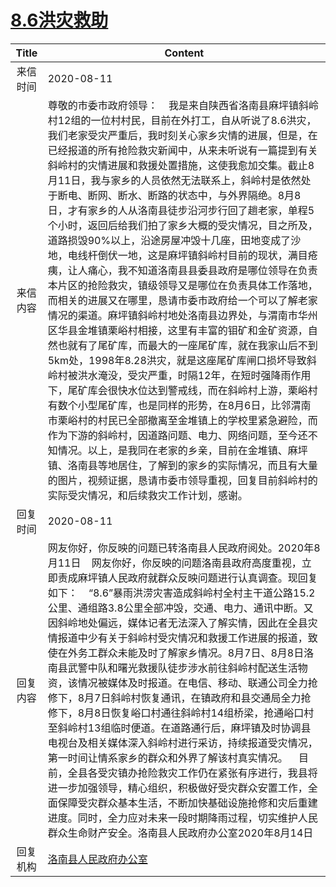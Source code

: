 # <a href="http://www.shangluo.gov.cn/zmhd/ldxxxx.jsp?urltype=leadermail.LeaderMailContentUrl&wbtreeid=1112&leadermailid=6301">8.6洪灾救助</a>
| Title |                                                                                                                                                                                                                                                                                                                                                                         Content                                                                                                                                                                                                                                                                                                                                                                          |
|:-----:|----------------------------------------------------------------------------------------------------------------------------------------------------------------------------------------------------------------------------------------------------------------------------------------------------------------------------------------------------------------------------------------------------------------------------------------------------------------------------------------------------------------------------------------------------------------------------------------------------------------------------------------------------------------------------------------------------------------------------------------------------------|
| 来信时间  | 2020-08-11                                                                                                                                                                                                                                                                                                                                                                                                                                                                                                                                                                                                                                                                                                                                               |
| 来信内容  | 尊敬的市委市政府领导：    我是来自陕西省洛南县麻坪镇斜岭村12组的一位村村民，目前在外打工，自从听说了8.6洪灾，我们老家受灾严重后，我时刻关心家乡灾情的进展，但是，在已经报道的所有抢险救灾新闻中，从来未听说有一篇提到有关斜岭村的灾情进展和救援处置措施，这使我愈加交集。截止8月11日，我与家乡的人员依然无法联系上，斜岭村是依然处于断电、断网、断水、断路的状态中，与外界隔绝。8月8日，才有家乡的人从洛南县徒步沿河步行回了趟老家，单程5个小时，返回后给我们拍了家乡大概的受灾情况，目之所及，道路损毁90%以上，沿途房屋冲毁十几座，田地变成了沙地，电线杆倒伏一地，这是麻坪镇斜岭村目前的现状，满目疮痍，让人痛心，我不知道洛南县县委县政府是哪位领导在负责本片区的抢险救灾，镇级领导又是哪位在负责具体工作落地，而相关的进展又在哪里，恳请市委市政府给一个可以了解老家情况的渠道。麻坪镇斜岭村地处洛南县边界处，与渭南市华州区华县金堆镇栗峪村相接，这里有丰富的钼矿和金矿资源，自然也就有了尾矿库，而最大的一座尾矿库，就在我家山后不到5km处，1998年8.28洪灾，就是这座尾矿库闸口损坏导致斜岭村被洪水淹没，受灾严重，时隔12年，在短时强降雨作用下，尾矿库会很快水位达到警戒线，而在斜岭村上游，栗峪村有数个小型尾矿库，也是同样的形势，在8月6日，比邻渭南市栗峪村的村民已全部撤离至金堆镇上的学校里紧急避险，而作为下游的斜岭村，因道路问题、电力、网络问题，至今还不知情况。以上，是我同在老家的乡亲，目前在金堆镇、麻坪镇、洛南县等地居住，了解到的家乡的实际情况，而且有大量的图片，视频证据，恳请市委市领导重视，回复目前斜岭村的实际受灾情况，和后续救灾工作计划，感谢。 |
| 回复时间  | 2020-08-11                                                                                                                                                                                                                                                                                                                                                                                                                                                                                                                                                                                                                                                                                                                                               |
| 回复内容  | 网友你好，你反映的问题已转洛南县人民政府阅处。2020年8月11日    网友你好，你反映的问题洛南县政府高度重视，立即责成麻坪镇人民政府就群众反映问题进行认真调查。现回复如下：    “8.6”暴雨洪涝灾害造成斜岭村全村主干道公路15.2公里、通组路3.8公里全部冲毁，交通、电力、通讯中断。又因斜岭地处偏远，媒体记者无法深入了解实情，因此在全县灾情报道中少有关于斜岭村受灾情况和救援工作进展的报道，致使在外务工群众未能及时了解家乡情况。8月7日、8月8日洛南县武警中队和曙光救援队徒步涉水前往斜岭村配送生活物资，该情况被媒体及时报道。在电信、移动、联通公司全力抢修下，8月7日斜岭村恢复通讯，在镇政府和县交通局全力抢修下，8月8日恢复峪口村通往斜岭村14组桥梁，抢通峪口村至斜岭村13组临时便道。在道路通行后，麻坪镇及时协调县电视台及相关媒体深入斜岭村进行采访，持续报道受灾情况，第一时间让情系家乡的群众和外界了解该村真实情况。    目前，全县各受灾镇办抢险救灾工作仍在紧张有序进行，我县将进一步加强领导，精心组织，积极做好受灾群众安置工作，全面保障受灾群众基本生活，不断加快基础设施抢修和灾后重建进度。同时，全力应对未来一段时期降雨过程，切实维护人民群众生命财产安全。洛南县人民政府办公室2020年8月14日                                                                                                                                                                           |
| 回复机构  | <a href="../../categories/agencies/洛南县人民政府办公室.md">洛南县人民政府办公室</a>                                                                                                                                                                                                                                                                                                                                                                                                                                                                                                                                                                                                                                                                                           |